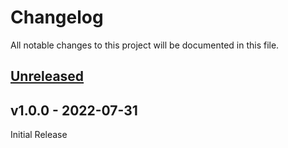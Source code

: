 # Changelog

All notable changes to this project will be documented in this file.

## [Unreleased](https://github.com/MauRiEEZZZ/blazorstate/compare/v1.0.0...HEAD)

## v1.0.0 - 2022-07-31

  Initial Release
